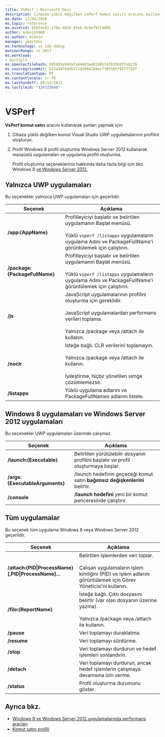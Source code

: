 ```yaml
---
title: VSPerf | Microsoft Docs
description: Cihazda yüklü değilken vsPerf komut satırı aracını kullanarak komut Visual Studio UWP uygulamalarının profilini oluşturma hakkında bilgi edinin.
ms.date: 11/04/2016
ms.topic: reference
ms.assetid: b5854e62-279e-4850-bfeb-0c6ef82f4805
author: mikejo5000
ms.author: mikejo
manager: jmartens
ms.technology: vs-ide-debug
monikerRange: vs-2017
ms.workload:
- multiple
ms.openlocfilehash: b95493e94da7a64603ae8330b742b35b8ffeb276
ms.sourcegitcommit: b12a38744db371d2894769ecf305585f9577792f
ms.translationtype: MT
ms.contentlocale: tr-TR
ms.lasthandoff: 09/13/2021
ms.locfileid: "126725649"
---
```

# <a name="vsperf"></a>VSPerf
**VsPerf komut satırı** aracını kullanarak şunları yapmak için:

1. Cihaza yüklü değilken komut Visual Studio UWP uygulamalarının profilini oluşturun.

2. Profil Windows 8 profil oluşturma Windows Server 2012 kullanarak masaüstü uygulamaları ve uygulama profili oluşturma.

   Profil oluşturma seçenekleriniz hakkında daha fazla bilgi için bkz. Windows 8 [ve Windows Server 2012.](../profiling/performance-tools-on-windows-8-and-windows-server-2012-applications.md)

## <a name="uwp-apps-only"></a>Yalnızca UWP uygulamaları
 Bu seçenekler yalnızca UWP uygulamaları için geçerlidir.

|Seçenek|Açıklama|
|-|-|
|**/app:{AppName}**|Profilleyiciyi başlatır ve belirtilen uygulamanın Başlat menüsü.<br /><br /> Yüklü `vsperf /listapps` uygulamaların uygulama Adını ve PackageFullName'i görüntülemek için çalıştırın.|
|**/package:{PackageFullName}**|Profilleyiciyi başlatır ve belirtilen uygulamanın Başlat menüsü.<br /><br /> Yüklü `vsperf /listapps` uygulamaların uygulama Adını ve PackageFullName'i görüntülemek için çalıştırın.|
|**/js**|JavaScript uygulamalarının profilini oluşturma için gereklidir.<br /><br /> JavaScript uygulamalardan performans verileri toplama.<br /><br /> Yalnızca /package veya /attach ile kullanın.|
|**/noclr**|İsteğe bağlı. CLR verilerini toplamayın.<br /><br /> Yalnızca /package veya /attach ile kullanın.<br /><br /> İyileştirme, hiçbir yönetilen simge çözümlemezse.|
|**/listapps**|Yüklü uygulama adlarını ve PackageFullNames adlarını listele.|

## <a name="windows-8-desktop-applications-and-windows-server-2012-applications-only"></a>Windows 8 uygulamaları ve Windows Server 2012 uygulamaları
 Bu seçenekler UWP uygulamaları üzerinde çalışmaz.

|Seçenek|Açıklama|
|-|-|
|**/launch:{Executable}**|Belirtilen yürütülebilir dosyanın profilini başlatır ve profil oluşturmaya başlar.|
|**/args:{ExecutableArguments}**|/launch hedefinin geçeceği komut satırı **bağımsız değişkenlerini** belirtir.|
|**/console**|**/launch hedefini** yeni bir komut penceresinde çalıştırır.|

## <a name="all-applications"></a>Tüm uygulamalar
 Bu seçenek tüm uygulama Windows 8 veya Windows Server 2012 geçerlidir.

|Seçenek|Açıklama|
|-|-|
|**/attach:{PID&#124;ProcessName}[,PID&#124;ProcessName]...**|Belirtilen işlemlerden veri toplar.<br /><br /> Çalışan uygulamaların işlem kimliğini (PID) ve işlem adlarını görüntülemek için Görev Yöneticisi'ni kullanın.|
|**/file:{ReportName}**|İsteğe bağlı. Çıktı dosyasını belirtir (var olan dosyanın üzerine yazma).<br /><br /> Yalnızca /package veya /attach ile kullanın.|
|**/pause**|Veri toplamayı duraklatma.|
|**/resume**|Veri toplamayı sürdürme.|
|**/stop**|Veri toplamayı durdurun ve hedef işlemleri sonlandırin.|
|**/detach**|Veri toplamayı durdurun, ancak hedef işlemlerin çalışmaya devamsına izin verme.|
|**/status**|Profil oluşturma durumunu göster.|

## <a name="see-also"></a>Ayrıca bkz.
- [Windows 8 ve Windows Server 2012 uygulamalarında performans araçları](../profiling/performance-tools-on-windows-8-and-windows-server-2012-applications.md)
- [Komut satırı profili](../profiling/using-the-profiling-tools-from-the-command-line.md)
